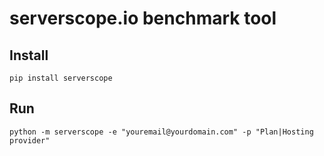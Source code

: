 serverscope.io benchmark tool
=============================

Install
-------

    pip install serverscope

Run
---

    python -m serverscope -e "youremail@yourdomain.com" -p "Plan|Hosting provider"
